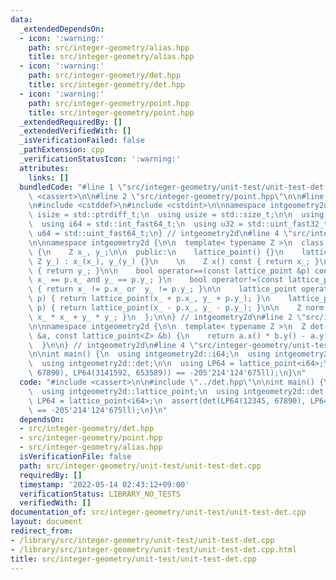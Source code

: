 ```yaml
---
data:
  _extendedDependsOn:
  - icon: ':warning:'
    path: src/integer-geometry/alias.hpp
    title: src/integer-geometry/alias.hpp
  - icon: ':warning:'
    path: src/integer-geometry/det.hpp
    title: src/integer-geometry/det.hpp
  - icon: ':warning:'
    path: src/integer-geometry/point.hpp
    title: src/integer-geometry/point.hpp
  _extendedRequiredBy: []
  _extendedVerifiedWith: []
  _isVerificationFailed: false
  _pathExtension: cpp
  _verificationStatusIcon: ':warning:'
  attributes:
    links: []
  bundledCode: "#line 1 \"src/integer-geometry/unit-test/unit-test-det.cpp\"\n#include\
    \ <cassert>\n\n#line 2 \"src/integer-geometry/point.hpp\"\n\n#line 1 \"src/integer-geometry/alias.hpp\"\
    \n#include <cstddef>\n#include <cstdint>\n\nnamespace intgeometry2d {\n  using\
    \ isize = std::ptrdiff_t;\n  using usize = std::size_t;\n\n  using i32 = std::int_fast32_t;\n\
    \  using i64 = std::int_fast64_t;\n  using u32 = std::uint_fast32_t;\n  using\
    \ u64 = std::uint_fast64_t;\n} // intgeometry2d\n#line 4 \"src/integer-geometry/point.hpp\"\
    \n\nnamespace intgeometry2d {\n\n  template< typename Z >\n  class lattice_point\
    \ {\n    Z x_, y_;\n\n  public:\n    lattice_point() {}\n    lattice_point(Z x_,\
    \ Z y_) : x_(x_), y_(y_) {}\n    \n    Z x() const { return x_; }\n    Z y() const\
    \ { return y_; }\n\n    bool operator==(const lattice_point &p) const { return\
    \ x_ == p.x_ and y_ == p.y_; }\n    bool operator!=(const lattice_point &p) const\
    \ { return x_ != p.x_ or  y_ != p.y_; }\n\n    lattice_point operator+(lattice_point\
    \ p) { return lattice_point(x_ + p.x_, y_ + p.y_); }\n    lattice_point operator-(lattice_point\
    \ p) { return lattice_point(x_ - p.x_, y_ - p.y_); }\n\n    Z norm() const { return\
    \ x_ * x_ + y_ * y_; }\n  };\n\n} // intgeometry2d\n#line 2 \"src/integer-geometry/det.hpp\"\
    \n\nnamespace intgeometry2d {\n\n  template< typename Z >\n  Z det(const lattice_point<Z>\
    \ &a, const lattice_point<Z> &b) {\n    return a.x() * b.y() - a.y() * b.x();\n\
    \  }\n\n} // intgeometry2d\n#line 4 \"src/integer-geometry/unit-test/unit-test-det.cpp\"\
    \n\nint main() {\n  using intgeometry2d::i64;\n  using intgeometry2d::lattice_point;\n\
    \  using intgeometry2d::det;\n\n  using LP64 = lattice_point<i64>;\n  assert(det(LP64(12345,\
    \ 67890), LP64(3141592, 653589)) == -205'214'124'675ll);\n}\n"
  code: "#include <cassert>\n\n#include \"../det.hpp\"\n\nint main() {\n  using intgeometry2d::i64;\n\
    \  using intgeometry2d::lattice_point;\n  using intgeometry2d::det;\n\n  using\
    \ LP64 = lattice_point<i64>;\n  assert(det(LP64(12345, 67890), LP64(3141592, 653589))\
    \ == -205'214'124'675ll);\n}\n"
  dependsOn:
  - src/integer-geometry/det.hpp
  - src/integer-geometry/point.hpp
  - src/integer-geometry/alias.hpp
  isVerificationFile: false
  path: src/integer-geometry/unit-test/unit-test-det.cpp
  requiredBy: []
  timestamp: '2022-05-14 02:43:12+09:00'
  verificationStatus: LIBRARY_NO_TESTS
  verifiedWith: []
documentation_of: src/integer-geometry/unit-test/unit-test-det.cpp
layout: document
redirect_from:
- /library/src/integer-geometry/unit-test/unit-test-det.cpp
- /library/src/integer-geometry/unit-test/unit-test-det.cpp.html
title: src/integer-geometry/unit-test/unit-test-det.cpp
---
```

